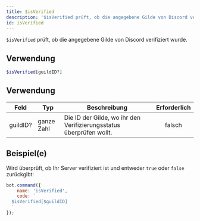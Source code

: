 ```yaml
---
title: $isVerified
description: '$isVerified prüft, ob die angegebene Gilde von Discord verifiziert wurde.'
id: isVerified
---
```


`$isVerified` prüft, ob die angegebene Gilde von Discord verifiziert wurde.

## Verwendung

```php
$isVerified[guildID?]
```

## Verwendung

| Feld     | Typ        | Beschreibung                                                        | Erforderlich |
| -------- | ---------- | ------------------------------------------------------------------- |:------------:|
| guildID? | ganze Zahl | Die ID der Gilde, wo ihr den Verifizierungsstatus überprüfen wollt. |    falsch    |

## Beispiel(e)

Wird überprüft, ob Ihr Server verifiziert ist und entweder `true` oder `false` zurückgibt:

```javascript
bot.command({
    name: 'isVerified',
    code: `
  $isVerified[$guildID]
  `
});
```
